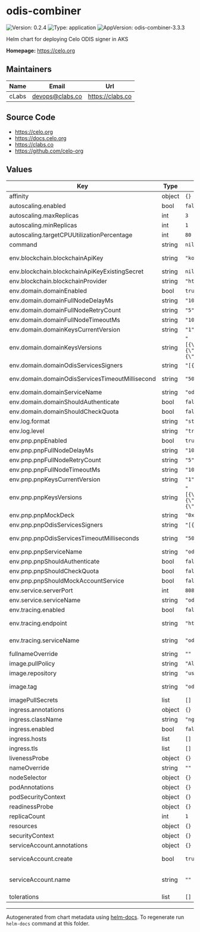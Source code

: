 # odis-combiner

![Version: 0.2.4](https://img.shields.io/badge/Version-0.2.4-informational?style=flat-square) ![Type: application](https://img.shields.io/badge/Type-application-informational?style=flat-square) ![AppVersion: odis-combiner-3.3.3](https://img.shields.io/badge/AppVersion-odis--combiner--3.3.3-informational?style=flat-square)

Helm chart for deploying Celo ODIS signer in AKS

**Homepage:** <https://celo.org>

## Maintainers

| Name | Email | Url |
| ---- | ------ | --- |
| cLabs | <devops@clabs.co> | <https://clabs.co> |

## Source Code

* <https://celo.org>
* <https://docs.celo.org>
* <https://clabs.co>
* <https://github.com/celo-org>

## Values

| Key | Type | Default | Description |
|-----|------|---------|-------------|
| affinity | object | `{}` | Kubernetes pod affinity |
| autoscaling.enabled | bool | `false` | Enable autoscaling |
| autoscaling.maxReplicas | int | `3` | Maximum replicas |
| autoscaling.minReplicas | int | `1` | Minimum replicas |
| autoscaling.targetCPUUtilizationPercentage | int | `80` | CPU target utilization |
| command | string | `nil` | Optional command to execute |
| env.blockchain.blockchainApiKey | string | `"kong-api-key"` | Env. Var BLOCKCHAIN_API_KEY. Won't be used if blockchainApiKeyExistingSecret is defined |
| env.blockchain.blockchainApiKeyExistingSecret | string | `nil` | Existing secret for Env. Var BLOCKCHAIN_API_KEY. |
| env.blockchain.blockchainProvider | string | `"https://alfajores-forno.celo-testnet.org"` | Env. Var BLOCKCHAIN_PROVIDER. |
| env.domain.domainEnabled | bool | `true` | Env. Var DOMAINS_API_ENABLED. |
| env.domain.domainFullNodeDelayMs | string | `"100"` | Env. Var DOMAIN_FULL_NODE_DELAY_MS |
| env.domain.domainFullNodeRetryCount | string | `"5"` | Env. Var DOMAIN_FULL_NODE_RETRY_COUNT |
| env.domain.domainFullNodeTimeoutMs | string | `"1000"` | Env. Var DOMAIN_FULL_NODE_TIMEOUT_MS |
| env.domain.domainKeysCurrentVersion | string | `"1"` | Env. Var DOMAIN_KEYS_CURRENT_VERSION |
| env.domain.domainKeysVersions | string | `"[{\"keyVersion\":1,\"threshold\":2,\"polynomial\":\"0200000000000000ec5b161ac167995bd17cc0e9cf3f79369efac1fff5b0f68ad0e83dca207e3fc41b8e20bc155ebb3416a7b3d87364490169032189aa7380c47a0a464864fbe0c106e803197ae4959165e7067b95775cee2c74a78d7a67406764f342e5a4b99a003a510287524c9437b12ebb0bfdc7ea46078b807d1b665966961784bd71c4227c272b01c0fcd19c5b92226c1aac324b010abef36192e8ff3abb25686b3e6707bc747b129c32e572b5850db8446bd8f0af9a3fbf6b579793002b1b68528ca4ac00\",\"pubKey\":\"7FsWGsFnmVvRfMDpzz95Np76wf/1sPaK0Og9yiB+P8QbjiC8FV67NBans9hzZEkBaQMhiapzgMR6CkZIZPvgwQboAxl65JWRZecGe5V3XO4sdKeNemdAZ2TzQuWkuZoA\"},{\"keyVersion\":2,\"threshold\":2,\"polynomial\":\"0200000000000000ec5b161ac167995bd17cc0e9cf3f79369efac1fff5b0f68ad0e83dca207e3fc41b8e20bc155ebb3416a7b3d87364490169032189aa7380c47a0a464864fbe0c106e803197ae4959165e7067b95775cee2c74a78d7a67406764f342e5a4b99a003a510287524c9437b12ebb0bfdc7ea46078b807d1b665966961784bd71c4227c272b01c0fcd19c5b92226c1aac324b010abef36192e8ff3abb25686b3e6707bc747b129c32e572b5850db8446bd8f0af9a3fbf6b579793002b1b68528ca4ac00\",\"pubKey\":\"7FsWGsFnmVvRfMDpzz95Np76wf/1sPaK0Og9yiB+P8QbjiC8FV67NBans9hzZEkBaQMhiapzgMR6CkZIZPvgwQboAxl65JWRZecGe5V3XO4sdKeNemdAZ2TzQuWkuZoA\"},{\"keyVersion\":3,\"threshold\":2,\"polynomial\":\"0200000000000000ec5b161ac167995bd17cc0e9cf3f79369efac1fff5b0f68ad0e83dca207e3fc41b8e20bc155ebb3416a7b3d87364490169032189aa7380c47a0a464864fbe0c106e803197ae4959165e7067b95775cee2c74a78d7a67406764f342e5a4b99a003a510287524c9437b12ebb0bfdc7ea46078b807d1b665966961784bd71c4227c272b01c0fcd19c5b92226c1aac324b010abef36192e8ff3abb25686b3e6707bc747b129c32e572b5850db8446bd8f0af9a3fbf6b579793002b1b68528ca4ac00\",\"pubKey\":\"7FsWGsFnmVvRfMDpzz95Np76wf/1sPaK0Og9yiB+P8QbjiC8FV67NBans9hzZEkBaQMhiapzgMR6CkZIZPvgwQboAxl65JWRZecGe5V3XO4sdKeNemdAZ2TzQuWkuZoA\"}]"` | Env. Var DOMAIN_KEYS_VERSIONS |
| env.domain.domainOdisServicesSigners | string | `"[{\"url\": \"https://staging-pgpnp-signer0.azurefd.net\", \"fallbackUrl\": \"http://52.154.55.35\"},{\"url\": \"https://staging-pgpnp-signer1.azurefd.net\", \"fallbackUrl\": \"http://13.89.116.218\"},{\"url\": \"https://staging-pgpnp-signer2.azurefd.net\", \"fallbackUrl\": \"http://20.84.128.169\"}]"` | Env. Var DOMAIN_ODIS_SERVICES_SIGNERS |
| env.domain.domainOdisServicesTimeoutMillisecond | string | `"5000"` | Env. Var DOMAIN_ODIS_SERVICES_TIMEOUT_MILLISECONDS |
| env.domain.domainServiceName | string | `"odis_combiner"` | Env. Var DOMAIN_SERVICE_NAME |
| env.domain.domainShouldAuthenticate | bool | `false` | Env. Var DOMAIN_SHOULD_AUTHENTICATE |
| env.domain.domainShouldCheckQuota | bool | `false` | Env. Var DOMAIN_SHOULD_CHECK_QUOTA |
| env.log.format | string | `"stackdriver"` | Env. Var LOG_FORMAT. |
| env.log.level | string | `"trace"` | Env. Var LOG_LEVEL. |
| env.pnp.pnpEnabled | bool | `true` | Env. Var PHONE_NUMBER_PRIVACY_API_ENABLED. |
| env.pnp.pnpFullNodeDelayMs | string | `"100"` | Env. Var PNP_FULL_NODE_DELAY_MS |
| env.pnp.pnpFullNodeRetryCount | string | `"5"` | Env. Var PNP_FULL_NODE_RETRY_COUNT |
| env.pnp.pnpFullNodeTimeoutMs | string | `"1000"` | Env. Var PNP_FULL_NODE_TIMEOUT_MS |
| env.pnp.pnpKeysCurrentVersion | string | `"1"` | Env. Var PNP_KEYS_CURRENT_VERSION |
| env.pnp.pnpKeysVersions | string | `"[{\"keyVersion\":1,\"threshold\":2,\"polynomial\":\"0200000000000000ec5b161ac167995bd17cc0e9cf3f79369efac1fff5b0f68ad0e83dca207e3fc41b8e20bc155ebb3416a7b3d87364490169032189aa7380c47a0a464864fbe0c106e803197ae4959165e7067b95775cee2c74a78d7a67406764f342e5a4b99a003a510287524c9437b12ebb0bfdc7ea46078b807d1b665966961784bd71c4227c272b01c0fcd19c5b92226c1aac324b010abef36192e8ff3abb25686b3e6707bc747b129c32e572b5850db8446bd8f0af9a3fbf6b579793002b1b68528ca4ac00\",\"pubKey\":\"7FsWGsFnmVvRfMDpzz95Np76wf/1sPaK0Og9yiB+P8QbjiC8FV67NBans9hzZEkBaQMhiapzgMR6CkZIZPvgwQboAxl65JWRZecGe5V3XO4sdKeNemdAZ2TzQuWkuZoA\"},{\"keyVersion\":2,\"threshold\":2,\"polynomial\":\"0200000000000000ec5b161ac167995bd17cc0e9cf3f79369efac1fff5b0f68ad0e83dca207e3fc41b8e20bc155ebb3416a7b3d87364490169032189aa7380c47a0a464864fbe0c106e803197ae4959165e7067b95775cee2c74a78d7a67406764f342e5a4b99a003a510287524c9437b12ebb0bfdc7ea46078b807d1b665966961784bd71c4227c272b01c0fcd19c5b92226c1aac324b010abef36192e8ff3abb25686b3e6707bc747b129c32e572b5850db8446bd8f0af9a3fbf6b579793002b1b68528ca4ac00\",\"pubKey\":\"7FsWGsFnmVvRfMDpzz95Np76wf/1sPaK0Og9yiB+P8QbjiC8FV67NBans9hzZEkBaQMhiapzgMR6CkZIZPvgwQboAxl65JWRZecGe5V3XO4sdKeNemdAZ2TzQuWkuZoA\"},{\"keyVersion\":3,\"threshold\":2,\"polynomial\":\"0200000000000000ec5b161ac167995bd17cc0e9cf3f79369efac1fff5b0f68ad0e83dca207e3fc41b8e20bc155ebb3416a7b3d87364490169032189aa7380c47a0a464864fbe0c106e803197ae4959165e7067b95775cee2c74a78d7a67406764f342e5a4b99a003a510287524c9437b12ebb0bfdc7ea46078b807d1b665966961784bd71c4227c272b01c0fcd19c5b92226c1aac324b010abef36192e8ff3abb25686b3e6707bc747b129c32e572b5850db8446bd8f0af9a3fbf6b579793002b1b68528ca4ac00\",\"pubKey\":\"7FsWGsFnmVvRfMDpzz95Np76wf/1sPaK0Og9yiB+P8QbjiC8FV67NBans9hzZEkBaQMhiapzgMR6CkZIZPvgwQboAxl65JWRZecGe5V3XO4sdKeNemdAZ2TzQuWkuZoA\"}]"` | Env. Var PNP_KEYS_VERSIONS |
| env.pnp.pnpMockDeck | string | `"0xbf8a2b73baf8402f8fe906ad3f42b560bf14b39f7df7797ece9e293d6f162188"` | Env. Var PNP_MOCK_DECK |
| env.pnp.pnpOdisServicesSigners | string | `"[{\"url\": \"https://staging-pgpnp-signer0.azurefd.net\", \"fallbackUrl\": \"http://52.154.55.35\"},{\"url\": \"https://staging-pgpnp-signer1.azurefd.net\", \"fallbackUrl\": \"http://13.89.116.218\"},{\"url\": \"https://staging-pgpnp-signer2.azurefd.net\", \"fallbackUrl\": \"http://20.84.128.169\"}]"` | Env. Var PNP_ODIS_SERVICES_SIGNERS |
| env.pnp.pnpOdisServicesTimeoutMilliseconds | string | `"5000"` | Env. Var PNP_ODIS_SERVICES_TIMEOUT_MILLISECONDS |
| env.pnp.pnpServiceName | string | `"odis_combiner"` | Env. Var PNP_SERVICE_NAME |
| env.pnp.pnpShouldAuthenticate | bool | `false` | Env. Var PNP_SHOULD_AUTHENTICATE |
| env.pnp.pnpShouldCheckQuota | bool | `false` | Env. Var PNP_SHOULD_CHECK_QUOTA |
| env.pnp.pnpShouldMockAccountService | bool | `false` |  |
| env.service.serverPort | int | `8081` | Env. Var SERVICE_PORT |
| env.service.serviceName | string | `"odis-combiner"` | Env. Var SERVICE_NAME |
| env.tracing.enabled | bool | `false` | Enable tracing |
| env.tracing.endpoint | string | `"https://<GRAFANA_AGENT_URL>/api/traces"` | Env. Var TRACER_ENDPOINT. If enabled is false, will not be added to the deployment. |
| env.tracing.serviceName | string | `"odis-combiner-env-cluster"` | Env. Var TRACING_SERVICE_NAME. If enabled is false, will not be added to the deployment. |
| fullnameOverride | string | `""` | Chart full name override |
| image.pullPolicy | string | `"Always"` | Image pullpolicy |
| image.repository | string | `"us-west1-docker.pkg.dev/devopsre/social-connect/odis-combiner"` | Image repository |
| image.tag | string | `"odis-combiner-3.3.3"` | Image tag Overrides the image tag whose default is the chart appVersion. |
| imagePullSecrets | list | `[]` | Image pull secrets |
| ingress.annotations | object | `{}` | Ingress annotations |
| ingress.className | string | `"nginx"` | Ingress class name |
| ingress.enabled | bool | `false` | Enable ingress resource |
| ingress.hosts | list | `[]` | Ingress hostnames |
| ingress.tls | list | `[]` | Ingress TLS configuration |
| livenessProbe | object | `{}` | Liveness probe configuration |
| nameOverride | string | `""` | Chart name override |
| nodeSelector | object | `{}` | Kubernetes node selector |
| podAnnotations | object | `{}` | Custom pod annotations |
| podSecurityContext | object | `{}` | Custom pod security context |
| readinessProbe | object | `{}` | Readiness probe configuration |
| replicaCount | int | `1` | Number of deployment replicas |
| resources | object | `{}` | Container resources |
| securityContext | object | `{}` | Custom container security context |
| serviceAccount.annotations | object | `{}` | Annotations to add to the service account |
| serviceAccount.create | bool | `true` | Specifies whether a service account should be created |
| serviceAccount.name | string | `""` | The name of the service account to use. If not set and create is true, a name is generated using the fullname template |
| tolerations | list | `[]` | Kubernetes tolerations |

----------------------------------------------
Autogenerated from chart metadata using [helm-docs](https://github.com/norwoodj/helm-docs). To regenerate run `helm-docs` command at this folder.
